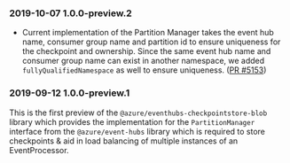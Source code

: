 ### 2019-10-07 1.0.0-preview.2

- Current implementation of the Partition Manager takes the event hub name, consumer group name and partition id to ensure uniqueness for the checkpoint and ownership.
  Since the same event hub name and consumer group name can exist in another namespace, we added `fullyQualifiedNamespace` as well to ensure uniqueness.
  ([PR #5153](https://github.com/Azure/azure-sdk-for-js/pull/5153))

### 2019-09-12 1.0.0-preview.1

This is the first preview of the `@azure/eventhubs-checkpointstore-blob` library which provides the implementation for the `PartitionManager` interface from the `@azure/event-hubs` library which is required to store checkpoints & aid in load balancing of multiple instances of an EventProcessor.
